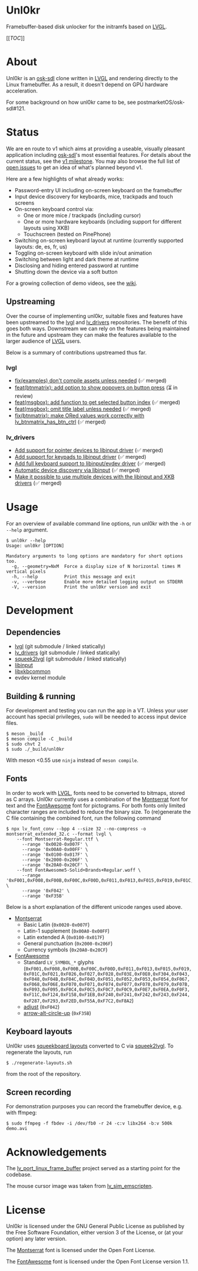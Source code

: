 Unl0kr
======

Framebuffer-based disk unlocker for the initramfs based on [LVGL].

[[_TOC_]]

# About

Unl0kr is an [osk-sdl] clone written in [LVGL] and rendering directly to the Linux framebuffer. As a result, it doesn't depend on GPU hardware acceleration.

For some background on how unl0kr came to be, see postmarketOS/osk-sdl#121.

# Status

We are en route to v1 which aims at providing a useable, visually pleasant application including [osk-sdl]'s most essential features. For details about the current status, see the [v1 milestone]. You may also browse the full list of [open issues] to get an idea of what's planned beyond v1.

Here are a few highlights of what already works:

- Password-entry UI including on-screen keyboard on the framebuffer
- Input device discovery for keyboards, mice, trackpads and touch screens
- On-screen keyboard control via:
  - One or more mice / trackpads (including cursor)
  - One or more hardware keyboards (including support for different layouts using XKB)
  - Touchscreen (tested on PinePhone)
- Switching on-screen keyboard layout at runtime (currently supported layouts: de, es, fr, us)
- Toggling on-screen keyboard with slide in/out animation
- Switching between light and dark theme at runtime
- Disclosing and hiding entered password at runtime
- Shutting down the device via a soft button

For a growing collection of demo videos, see the [wiki].

## Upstreaming

Over the course of implementing unl0kr, suitable fixes and features have been upstreamed to the [lvgl] and [lv_drivers] repositories. The benefit of this goes both ways. Downstream we can rely on the features being maintained in the future and upstream they can make the features available to the larger audience of [LVGL] users.

Below is a summary of contributions upstreamed thus far.

### lvgl

- [fix(examples) don't compile assets unless needed] (✅ merged)
- [feat(btnmatrix): add option to show popovers on button press] (⏳ in review)
- [feat(msgbox): add function to get selected button index] (✅ merged)
- [feat(msgbox): omit title label unless needed] (✅ merged)
- [fix(btnmatrix): make ORed values work correctly with lv_btnmatrix_has_btn_ctrl] (✅ merged)

### lv_drivers

- [Add support for pointer devices to libinput driver] (✅ merged)
- [Add support for keypads to libinput driver] (✅ merged)
- [Add full keyboard support to libinput/evdev driver] (✅ merged)
- [Automatic device discovery via libinput] (✅ merged)
- [Make it possible to use multiple devices with the libinput and XKB drivers] (✅ merged)

# Usage

For an overview of available command line options, run unl0kr with the `-h` or `--help` argument.

```
$ unl0kr --help
Usage: unl0kr [OPTION]

Mandatory arguments to long options are mandatory for short options too.
  -g, --geometry=NxM  Force a display size of N horizontal times M vertical pixels
  -h, --help          Print this message and exit
  -v, --verbose       Enable more detailed logging output on STDERR
  -V, --version       Print the unl0kr version and exit
```

# Development

## Dependencies

- [lvgl] (git submodule / linked statically)
- [lv_drivers] (git submodule / linked statically)
- [squeek2lvgl] (git submodule / linked statically)
- [libinput]
- [libxkbcommon]
- evdev kernel module

## Building & running

For development and testing you can run the app in a VT. Unless your user account has special privileges, `sudo` will be needed to access input device files.

```
$ meson _build
$ meson compile -C _build
$ sudo chvt 2
$ sudo ./_build/unl0kr
```

With meson <0\.55 use `ninja` instead of `meson compile`\.

## Fonts

In order to work with [LVGL], fonts need to be converted to bitmaps, stored as C arrays. Unl0kr currently uses a combination of the [Montserrat] font for text and the [FontAwesome] font for pictograms. For both fonts only limited character ranges are included to reduce the binary size. To (re)generate the C file containing the combined font, run the following command

```
$ npx lv_font_conv --bpp 4 --size 32 --no-compress -o montserrat_extended_32.c --format lvgl \
    --font Montserrat-Regular.ttf \
      --range '0x0020-0x007F' \
      --range '0x00A0-0x00FF' \
      --range '0x0100-0x017F' \
      --range '0x2000-0x206F' \
      --range '0x20A0-0x20CF' \
    --font FontAwesome5-Solid+Brands+Regular.woff \
      --range '0xF001,0xF008,0xF00B,0xF00C,0xF00D,0xF011,0xF013,0xF015,0xF019,0xF01C,0xF021,0xF026,0xF027,0xF028,0xF03E,0xF0E0,0xF304,0xF043,0xF048,0xF04B,0xF04C,0xF04D,0xF051,0xF052,0xF053,0xF054,0xF067,0xF068,0xF06E,0xF070,0xF071,0xF074,0xF077,0xF078,0xF079,0xF07B,0xF093,0xF095,0xF0C4,0xF0C5,0xF0C7,0xF0C9,0xF0E7,0xF0EA,0xF0F3,0xF11C,0xF124,0xF158,0xF1EB,0xF240,0xF241,0xF242,0xF243,0xF244,0xF287,0xF293,0xF2ED,0xF55A,0xF7C2,0xF8A2' \
      --range '0xF042' \
      --range '0xF35B'
```

Below is a short explanation of the different unicode ranges used above.

- [Montserrat]
  - Basic Latin (`0x0020-0x007F`)
  - Latin-1 supplement (`0x00A0-0x00FF`)
  - Latin extended A (`0x0100-0x017F`)
  - General punctuation (`0x2000-0x206F`)
  - Currency symbols (`0x20A0-0x20CF`)
- [FontAwesome]
  - Standard `LV_SYMBOL_*` glyphs (`0xF001,0xF008,0xF00B,0xF00C,0xF00D,0xF011,0xF013,0xF015,0xF019,0xF01C,0xF021,0xF026,0xF027,0xF028,0xF03E,0xF0E0,0xF304,0xF043,0xF048,0xF04B,0xF04C,0xF04D,0xF051,0xF052,0xF053,0xF054,0xF067,0xF068,0xF06E,0xF070,0xF071,0xF074,0xF077,0xF078,0xF079,0xF07B,0xF093,0xF095,0xF0C4,0xF0C5,0xF0C7,0xF0C9,0xF0E7,0xF0EA,0xF0F3,0xF11C,0xF124,0xF158,0xF1EB,0xF240,0xF241,0xF242,0xF243,0xF244,0xF287,0xF293,0xF2ED,0xF55A,0xF7C2,0xF8A2`)
  - [adjust] (`0xF042`)
  - [arrow-alt-circle-up] (`0xF35B`)

## Keyboard layouts

Unl0kr uses [squeekboard layouts] converted to C via [squeek2lvgl]. To regenerate the layouts, run

```
$ ./regenerate-layouts.sh
```

from the root of the repository.

## Screen recording

For demonstration purposes you can record the framebuffer device, e.g. with ffmpeg:

```
$ sudo ffmpeg -f fbdev -i /dev/fb0 -r 24 -c:v libx264 -b:v 500k demo.avi
```

# Acknowledgements

The [lv_port_linux_frame_buffer] project served as a starting point for the codebase.

The mouse cursor image was taken from [lv_sim_emscripten].

# License

Unl0kr is licensed under the GNU General Public License as published by the Free Software Foundation, either version 3 of the License, or (at your option) any later version.

The [Montserrat] font is licensed under the Open Font License.

The [FontAwesome] font is licensed under the Open Font License version 1.1.

[Add full keyboard support to libinput/evdev driver]: https://github.com/lvgl/lv_drivers/pull/156
[Add support for keypads to libinput driver]: https://github.com/lvgl/lv_drivers/pull/152
[Add support for pointer devices to libinput driver]: https://github.com/lvgl/lv_drivers/pull/150
[Automatic device discovery via libinput]: https://github.com/lvgl/lv_drivers/pull/157
[FontAwesome]: https://fontawesome.com
[LVGL]: https://lvgl.io
[Make it possible to use multiple devices with the libinput and XKB drivers]: https://github.com/lvgl/lv_drivers/pull/165
[Montserrat]: https://fonts.google.com/specimen/Montserrat
[adjust]: https://fontawesome.com/v5.15/icons/adjust?style=solid
[arrow-alt-circle-up]: https://fontawesome.com/v5.15/icons/arrow-alt-circle-up?style=solid
[feat(btnmatrix): add option to show popovers on button press]: https://github.com/lvgl/lvgl/pull/2537
[feat(msgbox): add function to get selected button index]: https://github.com/lvgl/lvgl/pull/2538
[feat(msgbox): omit title label unless needed]: https://github.com/lvgl/lvgl/pull/2539
[fix(btnmatrix): make ORed values work correctly with lv_btnmatrix_has_btn_ctrl]: https://github.com/lvgl/lvgl/pull/2571
[fix(examples) don't compile assets unless needed]: https://github.com/lvgl/lvgl/pull/2523
[libinput]: https://gitlab.freedesktop.org/libinput/libinput
[libxkbcommon]: https://github.com/xkbcommon/libxkbcommon
[lv_drivers]: https://github.com/lvgl/lv_drivers
[lv_port_linux_frame_buffer]: https://github.com/lvgl/lv_port_linux_frame_buffer
[lv_sim_emscripten]: https://github.com/lvgl/lv_sim_emscripten/blob/master/mouse_cursor_icon.c
[lvgl]: https://github.com/lvgl/lvgl
[online font converter]: https://lvgl.io/tools/fontconverter
[open issues]: https://gitlab.com/cherrypicker/unl0kr/-/issues
[osk-sdl]: https://gitlab.com/postmarketOS/osk-sdl
[squeek2lvgl]: https://gitlab.com/cherrypicker/squeek2lvgl
[squeekboard layouts]: https://gitlab.gnome.org/World/Phosh/squeekboard/-/tree/master/data/keyboards
[v1 milestone]: https://gitlab.com/cherrypicker/unl0kr/-/milestones/1
[wiki]: https://gitlab.com/cherrypicker/unl0kr/-/wikis/home
